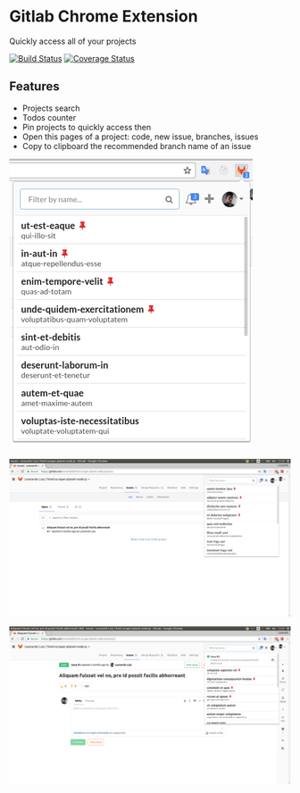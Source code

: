 # Gitlab Chrome Extension

Quickly access all of your projects

[![Build Status](https://travis-ci.org/leonardokl/gitlab-chrome-extension.svg?branch=master)](https://travis-ci.org/leonardokl/gitlab-chrome-extension)
[![Coverage Status](https://coveralls.io/repos/github/leonardokl/gitlab-chrome-extension/badge.svg?branch=master)](https://coveralls.io/github/leonardokl/gitlab-chrome-extension?branch=master)

## Features
  - Projects search
  - Todos counter
  - Pin projects to quickly access then
  - Open this pages of a project: code, new issue, branches, issues
  - Copy to clipboard the recommended branch name of an issue

![alt text](src/assets/main.png)

![alt text](src/assets/main-fullscreen.png)

![alt text](src/assets/branch-name.png)
